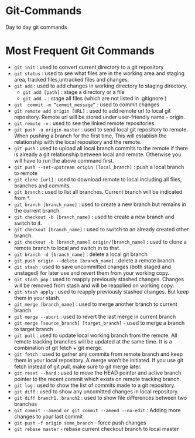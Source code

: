 # Git-Commands
Day to day git commands

# Most Frequent Git Commands

* `git init` : used to convert current directory to a git repository
* `git status`  : used to see what files are in the working area and staging area, tracked files,untracked files and changes.
* `git add` : used to add changes in working directory to staging directory.
    * `git add [path]`  : stage a directory or a file
    * `git add .` : stage all files (which are not listed in .gitignore )
* `git  commit -m “commit_message”` : used to commit changes
* `git remote add origin [URL]` : used to add remote url to local git repository. Remote url will be stored under user-friendly name - origin.
* `git remote -v` : used to see the linked remote repositories.
* `git push -u origin master` : used to send local git repository to remote. When pushing a branch for the first time, This will establish the relationship with the local repository and the remote.
* `git push` : used to upload all local branch commits to the remote if there is already a git relationship between local and remote. Otherwise you will have to run the above command first.
* `git push --set-upstream origin [local_branch]` :  push a local branch to remote
* `git clone [url]` : used to download remote to local including all files, branches and commits.
* `git branch` :  used to list all branches. Current branch will be indicated from *.
* `git branch [branch_name]` : used to create a new branch but remains in the current branch.
* `git checkout -b [branch_name]` : used to create a new branch and switch to it.
* `git checkout [branch_name]` : used to switch to an already created other branch.
* `git checkout -b [branch_name] origin/[branch_name]` : used to clone a remote branch to local and switch in to that.
* `git branch -d [branch_name]` : delete a local git branch
* `git push origin --delete [branch_name]` : delete a remote branch
* `git stash` : used to save uncommitted changes (both staged and unstaged) for later use and revert them from your working copy.
* `git stash pop` : used to reapply previously stashed changes. Changes will be removed from stash and will be reapplied on working copy. 
* `git stash apply` : used to reapply previously stashed changes. But keep them in your stash.
* `git merge [branch_name]` : used to merge another branch to current branch
* `git merge --abort` : used to revert the last merge in current branch
* `git merge [source_branch] [target_branch]` - used to merge a branch to target branch
* `git pull` : used to update local working branch from the remote. All remote tracking branches will be updated at the same time. It is a combination of git fetch + git merge.
* `git fetch` : used to gather any commits from remote branch and keep them in your local repository. A merge won’t be initiated. If you use git fetch instead of git pull, make sure to git merge later.
* `git reset --hard` : used to move the HEAD pointer and active branch pointer to the recent commit which exists on remote tracking branch.
* `git log` : used to show the list of commits made to a git repository.
* `git diff` : used to show any uncomitted changes in local repository.
* `git diff branch1..branch2` : used to show file differences between two branches
* `git commit --amend or git commit --amend --no-edit` : Adding more changes to your last commit
* `git push -f origin some_branch` - force push changes
* `git rebase master` - rebase current checkout branch to local master 

